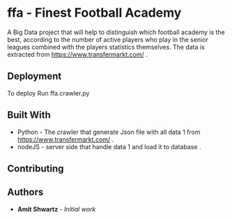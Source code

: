 # ffa - Finest Football Academy
A Big Data project that will help to distinguish which football academy is the best, according to the number of active players who play in the senior leagues combined with the players statistics themselves.
The data is extracted from https://www.transfermarkt.com/ .

## Deployment

To deploy Run ffa.crawler.py 

## Built With

* Python - The crawler that generate Json file with all data 1 from https://www.transfermarkt.com/ .
* nodeJS - server side that handle data 1 and load it to database .

## Contributing


## Authors

* **Amit Shwartz** - *Initial work* 
